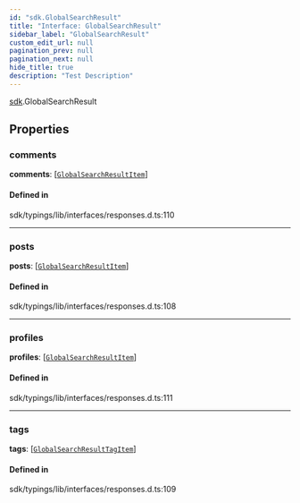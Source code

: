```yaml
---
id: "sdk.GlobalSearchResult"
title: "Interface: GlobalSearchResult"
sidebar_label: "GlobalSearchResult"
custom_edit_url: null
pagination_prev: null
pagination_next: null
hide_title: true
description: "Test Description"
---
```


[sdk](../namespaces/sdk.md).GlobalSearchResult

## Properties

### comments

**comments**: [[`GlobalSearchResultItem`](sdk.GlobalSearchResultItem.md)]

#### Defined in

sdk/typings/lib/interfaces/responses.d.ts:110

---

### posts

**posts**: [[`GlobalSearchResultItem`](sdk.GlobalSearchResultItem.md)]

#### Defined in

sdk/typings/lib/interfaces/responses.d.ts:108

---

### profiles

**profiles**: [[`GlobalSearchResultItem`](sdk.GlobalSearchResultItem.md)]

#### Defined in

sdk/typings/lib/interfaces/responses.d.ts:111

---

### tags

**tags**: [[`GlobalSearchResultTagItem`](sdk.GlobalSearchResultTagItem.md)]

#### Defined in

sdk/typings/lib/interfaces/responses.d.ts:109
